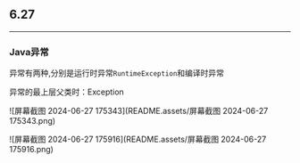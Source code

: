 ## 6.27

---



### Java异常



异常有两种,分别是运行时异常`RuntimeException`和编译时异常

 异常的最上层父类时：Exception

![屏幕截图 2024-06-27 175343](README.assets/屏幕截图 2024-06-27 175343.png)

![屏幕截图 2024-06-27 175916](README.assets/屏幕截图 2024-06-27 175916.png)
